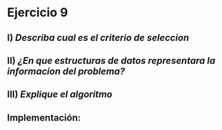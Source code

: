 # Ejercicio 9

## I) ***Describa cual es el criterio de seleccion***


## II) ***¿En que estructuras de datos representara la informacion del problema?***


## III) ***Explique el algoritmo***


## Implementación:


~~~~haskell


~~~~